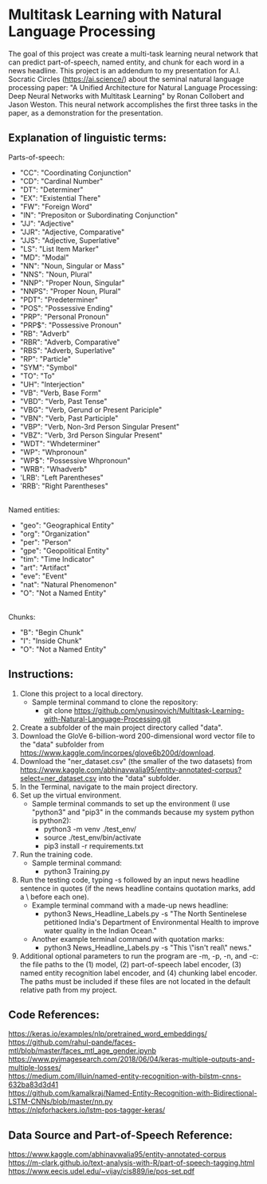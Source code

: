 # Multitask Learning with Natural Language Processing

The goal of this project was create a multi-task learning neural network that can predict part-of-speech, named entity, and chunk for each word in a news headline. This project is an addendum to my presentation for A.I. Socratic Circles (https://ai.science/) about the seminal natural language processing paper: "A Unified Architecture for Natural Language Processing: Deep Neural Networks with Multitask Learning" by Ronan Collobert and Jason Weston. This neural network accomplishes the first three tasks in the paper, as a demonstration for the presentation.

## Explanation of linguistic terms:

Parts-of-speech:<br>
- "CC": "Coordinating Conjunction"<br>
- "CD": "Cardinal Number"<br>
- "DT": "Determiner"<br>
- "EX": "Existential There"<br>
- "FW": "Foreign Word"<br>
- "IN": "Prepositon or Subordinating Conjunction"<br>
- "JJ": "Adjective"<br>
- "JJR": "Adjective, Comparative"<br>
- "JJS": "Adjective, Superlative"<br>
- "LS": "List Item Marker"<br>
- "MD": "Modal"<br>
- "NN": "Noun, Singular or Mass"<br>
- "NNS": "Noun, Plural"<br>
- "NNP": "Proper Noun, Singular"<br>
- "NNPS": "Proper Noun, Plural"<br>
- "PDT": "Predeterminer"<br>
- "POS": "Possessive Ending"<br>
- "PRP": "Personal Pronoun"<br>
- "PRP$": "Possessive Pronoun"<br>
- "RB": "Adverb"<br>
- "RBR": "Adverb, Comparative"<br>
- "RBS": "Adverb, Superlative"<br>
- "RP": "Particle"<br>
- "SYM": "Symbol"<br>
- "TO": "To"<br>
- "UH": "Interjection"<br>
- "VB": "Verb, Base Form"<br>
- "VBD": "Verb, Past Tense"<br>
- "VBG": "Verb, Gerund or Present Pariciple"<br>
- "VBN": "Verb, Past Participle"<br>
- "VBP": "Verb, Non-3rd Person Singular Present"<br>
- "VBZ": "Verb, 3rd Person Singular Present"<br>
- "WDT": "Whdeterminer"<br>
- "WP": "Whpronoun"<br>
- "WP$": "Possessive Whpronoun"<br>
- "WRB": "Whadverb"<br>
- 'LRB': "Left Parentheses"<br>
- 'RRB': "Right Parentheses"<br><br>

Named entities:<br>
- "geo": "Geographical Entity"<br>
- "org": "Organization"<br>
- "per": "Person"<br>
- "gpe": "Geopolitical Entity"<br>
- "tim": "Time Indicator"<br>
- "art": "Artifact"<br>
- "eve": "Event"<br>
- "nat": "Natural Phenomenon"<br>
- "O": "Not a Named Entity"<br><br>

Chunks:<br>
- "B": "Begin Chunk"<br>
- "I": "Inside Chunk"<br>
- "O": "Not a Named Entity"

## Instructions:

1. Clone this project to a local directory.
    - Sample terminal command to clone the repository:
        - git clone https://github.com/ynusinovich/Multitask-Learning-with-Natural-Language-Processing.git
2. Create a subfolder of the main project directory called "data".
3. Download the GloVe 6-billion-word 200-dimensional word vector file to the "data" subfolder from https://www.kaggle.com/incorpes/glove6b200d/download.
4. Download the "ner_dataset.csv" (the smaller of the two datasets) from https://www.kaggle.com/abhinavwalia95/entity-annotated-corpus?select=ner_dataset.csv into the "data" subfolder.
5. In the Terminal, navigate to the main project directory.
6. Set up the virtual environment.
    - Sample terminal commands to set up the environment (I use "python3" and "pip3" in the commands because my system python is python2):
        - python3 -m venv ./test_env/
        - source ./test_env/bin/activate
        - pip3 install -r requirements.txt
7. Run the training code.
    - Sample terminal command:
        - python3 Training.py
8. Run the testing code, typing -s followed by an input news headline sentence in quotes (if the news headline contains quotation marks, add a \ before each one).
    - Example terminal command with a made-up news headline:
        - python3 News_Headline_Labels.py -s "The North Sentinelese petitioned India's Department of Environmental Health to improve water quality in the Indian Ocean."
    - Another example terminal command with quotation marks:
        - python3 News_Headline_Labels.py -s "This \\"isn't real\\" news."
9. Additional optional parameters to run the program are -m, -p, -n, and -c: the file paths to the (1) model, (2) part-of-speech label encoder, (3) named entity recognition label encoder, and (4) chunking label encoder. The paths must be included if these files are not located in the default relative path from my project.

## Code References:

https://keras.io/examples/nlp/pretrained_word_embeddings/<br>
https://github.com/rahul-pande/faces-mtl/blob/master/faces_mtl_age_gender.ipynb<br>
https://www.pyimagesearch.com/2018/06/04/keras-multiple-outputs-and-multiple-losses/<br>
https://medium.com/illuin/named-entity-recognition-with-bilstm-cnns-632ba83d3d41<br>
https://github.com/kamalkraj/Named-Entity-Recognition-with-Bidirectional-LSTM-CNNs/blob/master/nn.py<br>
https://nlpforhackers.io/lstm-pos-tagger-keras/

## Data Source and Part-of-Speech Reference:

https://www.kaggle.com/abhinavwalia95/entity-annotated-corpus<br>
https://m-clark.github.io/text-analysis-with-R/part-of-speech-tagging.html<br>
https://www.eecis.udel.edu/~vijay/cis889/ie/pos-set.pdf
